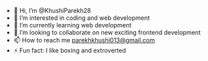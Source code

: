- 👋 Hi, I’m @KhushiParekh28
- 👀 I’m interested in coding and web development 
- 🌱 I’m currently learning web development 
- 💞️ I’m looking to collaborate on new exciting frontend development 
- 📫 How to reach me parekhkhushi013@gmail.com
- ⚡ Fun fact: I like boxing and extroverted 

<!---
KhushiParekh28/KhushiParekh28 is a ✨ special ✨ repository because its `README.md` (this file) appears on your GitHub profile.
You can click the Preview link to take a look at your changes.
--->
